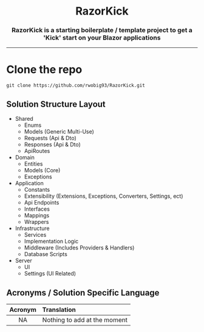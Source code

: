 <h1 align="center"> RazorKick </h1>
<h3 align="center"> RazorKick is a starting boilerplate / template project to get a 'Kick' start on your Blazor applications </h3>

<hr/>

# Clone the repo

```shell
git clone https://github.com/rwobig93/RazorKick.git
```

## Solution Structure Layout

- Shared
    - Enums
    - Models (Generic Multi-Use)
    - Requests (Api & Dto)
    - Responses (Api & Dto)
    - ApiRoutes
- Domain
    - Entities
    - Models (Core)
    - Exceptions
- Application
    - Constants
    - Extensibility (Extensions, Exceptions, Converters, Settings, ect)
    - Api Endpoints
    - Interfaces
    - Mappings
    - Wrappers
- Infrastructure
    - Services
    - Implementation Logic
    - Middleware (Includes Providers & Handlers)
    - Database Scripts
- Server
    - UI
    - Settings (UI Related)

## Acronyms / Solution Specific Language

| Acronym | Translation                  |
|:-------:|:-----------------------------|
|   NA    | Nothing to add at the moment |